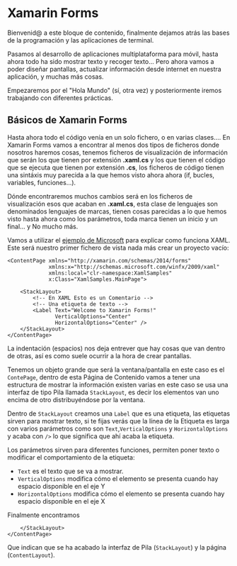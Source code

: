 # Xamarin Forms
Bienvenid@ a este bloque de contenido, finalmente dejamos atrás las bases de la programación y las aplicaciones de terminal.

Pasamos al desarrollo de aplicaciones multiplataforma para móvil, hasta ahora todo ha sido mostrar texto y recoger texto... Pero ahora vamos a poder diseñar pantallas, actualizar información desde internet en nuestra aplicación, y muchas más cosas.



Empezaremos por el "Hola Mundo" (sí, otra vez) y posteriormente iremos trabajando con diferentes prácticas.



## Básicos de Xamarin Forms

Hasta ahora todo el código venía en un solo fichero, o en varias clases.... En Xamarin Forms vamos a encontrar al menos dos tipos de ficheros donde nosotros haremos cosas, tenemos ficheros de visualización de información que serán los que tienen por extensión **.xaml.cs** y los que tienen el código que se ejecuta que tienen por extensión **.cs**, los ficheros de código tienen una sintáxis muy parecida a la que hemos visto ahora ahora (if, bucles, variables, funciones...).

Dónde encontraremos muchos cambios será en los ficheros de visualización esos que acaban en   **.xaml.cs**, esta clase de lenguajes son denominados lenguajes de marcas, tienen cosas parecidas a lo que hemos visto hasta ahora como los parámetros, toda marca tienen un inicio y un final... y No mucho más.



Vamos a utilizar el [ejemplo de Microsoft](https://docs.microsoft.com/es-es/xamarin/xamarin-forms/xaml/xaml-basics/get-started-with-xaml?tabs=windows ) para explicar como funciona XAML. Este será nuestro primer fichero de vista nada más crear un proyecto vacío:

```xaml
<ContentPage xmlns="http://xamarin.com/schemas/2014/forms"
             xmlns:x="http://schemas.microsoft.com/winfx/2009/xaml"
             xmlns:local="clr-namespace:XamlSamples"
             x:Class="XamlSamples.MainPage">

    <StackLayout>
        <!-- En XAML Esto es un Comentario -->
        <!-- Una etiqueta de texto -->
        <Label Text="Welcome to Xamarin Forms!"
               VerticalOptions="Center"
               HorizontalOptions="Center" />
    </StackLayout>
</ContentPage>
```

La indentación (espacios) nos deja entrever que hay cosas que van dentro de otras, así es como suele ocurrir a la hora de crear pantallas. 

Tenemos un objeto grande que será la ventana/pantalla en este caso es el ```ContePage```, dentro de esta Página de Contenido vamos a tener una estructura de mostrar la información existen varias en este caso se usa una interfaz de tipo Pila llamada ``StackLayout``, es decir los elementos van uno encima de otro distribuyéndose por la ventana.

Dentro de ``StackLayout`` creamos una ``Label`` que es una etiqueta, las etiquetas sirven para mostrar texto, si te fijas verás que la línea de la Etiqueta es larga con varios parámetros como son `Text`,`VerticalOptions` y `HorizontalOptions` y acaba con `/>` lo que significa que ahí acaba la etiqueta.

Los parámetros sirven para diferentes funciones, permiten poner texto o modificar el comportamiento de la etiqueta:

* `Text` es el texto que se va a mostrar.
* `VerticalOptions`   modifica cómo el elemento se presenta cuando hay espacio disponible en el eje Y 
* `HorizontalOptions`    modifica cómo el elemento se presenta cuando hay espacio disponible en el eje X

Finalmente encontramos 

```xaml
    </StackLayout>
</ContentPage>
```

Que indican que se ha acabado la interfaz de Pila (`StackLayout`) y la página (`ContentLayout`).

